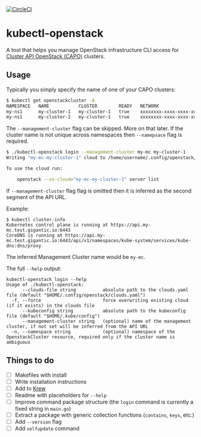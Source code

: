 [![CircleCI](https://circleci.com/gh/giantswarm/kubectl-openstack.svg?style=shield)](https://circleci.com/gh/giantswarm/kubectl-openstack)

# kubectl-openstack

A tool that helps you manage OpenStack infrastructure CLI access for [Cluster API OpenStack (CAPO)](https://github.com/kubernetes-sigs/cluster-api-provider-openstack) clusters.

## Usage

Typically you simply specify the name of one of your CAPO clusters:

```bash
$ kubectl get openstackcluster -A
NAMESPACE   NAME           CLUSTER        READY   NETWORK                                SUBNET                                 BASTION IP
my-ns1      my-cluster-1   my-cluster-1   true    xxxxxxxx-xxxx-xxxx-xxxx-xxxxxxxxxxxx   xxxxxxxx-xxxx-xxxx-xxxx-xxxxxxxxxxxx
my-ns1      my-cluster-2   my-cluster-1   true    xxxxxxxx-xxxx-xxxx-xxxx-xxxxxxxxxxxx   xxxxxxxx-xxxx-xxxx-xxxx-xxxxxxxxxxxx
```

The `--management-cluster` flag can be skipped. More on that later. If the cluster name is not unique across namespaces then `--namepsace` flag is required.

```bash
$ ./kubectl-openstack login --management-cluster my-mc my-cluster-1
Writing "my-mc-my-cluster-1" cloud to /home/username/.config/openstack/clouds.yaml

To use the cloud run:

    openstack --os-cloud="my-mc-my-cluster-1" server list
```

If `--management-cluster` flag flag is omitted then it is inferred as the second segment of the API URL.

Example:

```
$ kubectl cluster-info
Kubernetes control plane is running at https://api.my-mc.test.gigantic.io:6443
CoreDNS is running at https://api.my-mc.test.gigantic.io:6443/api/v1/namespaces/kube-system/services/kube-dns:dns/proxy
```

The inferred Management Cluster name would be `my-mc`.

The full `--help` output:

```
kubectl-openstack login --help
Usage of ./kubectl-openstack:
      --clouds-file string          absolute path to the clouds.yaml file (default "$HOME/.config/openstack/clouds.yaml")
  -f, --force                       force overwriting existing cloud (if it exists) in the clouds file
      --kubeconfig string           absolute path to the kubeconfig file (default "$HOME/.kube/config")
      --management-cluster string   (optional) name of the management cluster, if not set will be inferred from the API URL
  -n, --namespace string            (optional) namespace of the OpenstackCluster resource, required only if the cluster name is ambiguous
  ```

## Things to do

- [ ] Makefiles with install
- [ ] Write installation instructions
- [ ] Add to [Krew](https://krew.sigs.k8s.io/)
- [ ] Readme with placeholders for `--help`
- [ ] Improve command package structure (the `login` command is currently a fixed string in `main.go`)
- [ ] Extract a package with generic collection functions (`contains`, `keys`, etc.)
- [ ] Add `--version` flag
- [ ] Add `selfupdate` command
